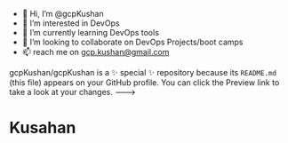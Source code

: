 - 👋 Hi, I’m @gcpKushan
- 👀 I’m interested in DevOps
- 🌱 I’m currently learning DevOps tools
- 💞️ I’m looking to collaborate on DevOps Projects/boot camps
- 📫 reach me on gcp.kushan@gmail.com

gcpKushan/gcpKushan is a ✨ special ✨ repository because its `README.md` (this file) appears on your GitHub profile.
You can click the Preview link to take a look at your changes.
--->

# Kusahan
